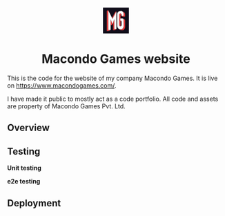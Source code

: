 <p align="center">
  <a href="https://www.gatsbyjs.com">
    <img alt="Gatsby" src="./src/images/icon.png" width="60" />
  </a>
</p>
<h1 align="center">
  Macondo Games website
</h1>

This is the code for the website of my company Macondo Games. It is live on https://www.macondogames.com/. 

I have made it public to mostly act as a code portfolio. All code and assets are property of Macondo Games Pvt. Ltd. 

## Overview

## Testing
**Unit testing**

**e2e testing**

## Deployment



